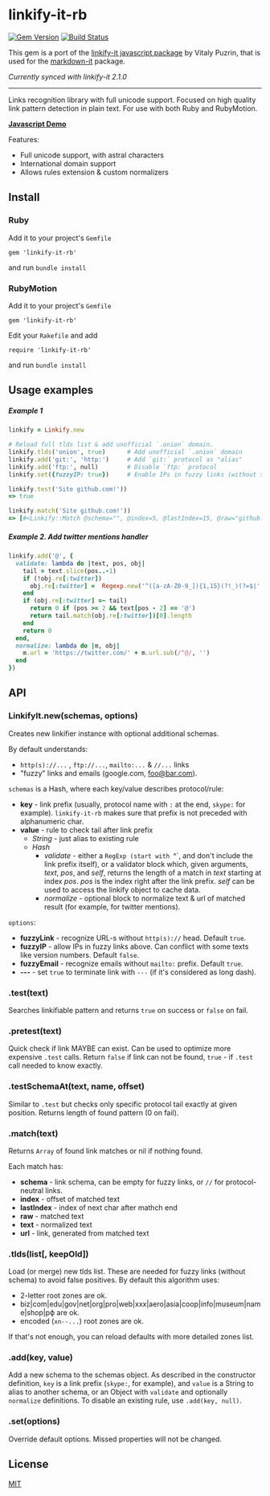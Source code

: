 # linkify-it-rb

[![Gem Version](https://badge.fury.io/rb/linkify-it-rb.svg)](http://badge.fury.io/rb/linkify-it-rb)
[![Build Status](https://travis-ci.org/digitalmoksha/linkify-it-rb.svg?branch=master)](https://travis-ci.org/digitalmoksha/linkify-it-rb)

This gem is a port of the [linkify-it javascript package](https://github.com/markdown-it/linkify-it) by Vitaly Puzrin, that is used for the [markdown-it](https://github.com/markdown-it/markdown-it) package.

_Currently synced with linkify-it 2.1.0_

---

Links recognition library with full unicode support. Focused on high quality link pattern detection in plain text.  For use with both Ruby and RubyMotion.

__[Javascript Demo](http://markdown-it.github.io/linkify-it/)__

Features:

- Full unicode support, with astral characters
- International domain support
- Allows rules extension & custom normalizers


Install
-------

### Ruby

Add it to your project's `Gemfile`

	gem 'linkify-it-rb'

and run `bundle install`

### RubyMotion

Add it to your project's `Gemfile`

	gem 'linkify-it-rb'

Edit your `Rakefile` and add

	require 'linkify-it-rb'

and run `bundle install`

Usage examples
--------------

##### Example 1

```ruby
linkify = Linkify.new

# Reload full tlds list & add unofficial `.onion` domain.
linkify.tlds('onion', true)      # Add unofficial `.onion` domain
linkify.add('git:', 'http:')     # Add `git:` protocol as "alias"
linkify.add('ftp:', null)        # Disable `ftp:` protocol
linkify.set({fuzzyIP: true})     # Enable IPs in fuzzy links (without schema)

linkify.test('Site github.com!'))
=> true

linkify.match('Site github.com!'))
=> [#<Linkify::Match @schema="", @index=5, @lastIndex=15, @raw="github.com", @text="github.com", @url="github.com">]
```

##### Example 2. Add twitter mentions handler

```ruby
linkify.add('@', {
  validate: lambda do |text, pos, obj|
    tail = text.slice(pos..-1)
    if (!obj.re[:twitter])
      obj.re[:twitter] =  Regexp.new('^([a-zA-Z0-9_]){1,15}(?!_)(?=$|' + LinkifyRe::SRC_Z_P_CC + ')')
    end
    if (obj.re[:twitter] =~ tail)
      return 0 if (pos >= 2 && text[pos - 2] == '@')
      return tail.match(obj.re[:twitter])[0].length
    end
    return 0
  end,
  normalize: lambda do |m, obj|
    m.url = 'https://twitter.com/' + m.url.sub(/^@/, '')
  end
})
```


API
---

### LinkifyIt.new(schemas, options)

Creates new linkifier instance with optional additional schemas.

By default understands:

- `http(s)://...` , `ftp://...`, `mailto:...` & `//...` links
- "fuzzy" links and emails (google.com, foo@bar.com).

`schemas` is a Hash, where each key/value describes protocol/rule:

- __key__ - link prefix (usually, protocol name with `:` at the end, `skype:`
  for example). `linkify-it-rb` makes sure that prefix is not preceded with
  alphanumeric char.
- __value__ - rule to check tail after link prefix
  - _String_ - just alias to existing rule
  - _Hash_
    - _validate_ - either a `RegExp (start with `^`, and don't include the
      link prefix itself), or a validator block which, given arguments,
      _text_, _pos_, and _self_, returns the length of a match in _text_
      starting at index _pos_.  _pos_ is the index right after the link prefix.
      _self_ can be used to access the linkify object to cache data.
    - _normalize_ - optional block to normalize text & url of matched result
      (for example, for twitter mentions).

`options`:

- __fuzzyLink__ - recognize URL-s without `http(s)://` head. Default `true`.
- __fuzzyIP__ - allow IPs in fuzzy links above. Can conflict with some texts
  like version numbers. Default `false`.
- __fuzzyEmail__ - recognize emails without `mailto:` prefix. Default `true`.
- __---__ - set `true` to terminate link with `---` (if it's considered as long dash).


### .test(text)

Searches linkifiable pattern and returns `true` on success or `false` on fail.


### .pretest(text)

Quick check if link MAYBE can exist. Can be used to optimize more expensive
`.test` calls. Return `false` if link can not be found, `true` - if `.test`
call needed to know exactly.


### .testSchemaAt(text, name, offset)

Similar to `.test` but checks only specific protocol tail exactly at given
position. Returns length of found pattern (0 on fail).


### .match(text)

Returns `Array` of found link matches or nil if nothing found.

Each match has:

- __schema__ - link schema, can be empty for fuzzy links, or `//` for
  protocol-neutral  links.
- __index__ - offset of matched text
- __lastIndex__ - index of next char after mathch end
- __raw__ - matched text
- __text__ - normalized text
- __url__ - link, generated from matched text


### .tlds(list[, keepOld])

Load (or merge) new tlds list. These are needed for fuzzy links (without schema)
to avoid false positives. By default this algorithm uses:

- 2-letter root zones are ok.
- biz|com|edu|gov|net|org|pro|web|xxx|aero|asia|coop|info|museum|name|shop|рф are ok.
- encoded (`xn--...`) root zones are ok.

If that's not enough, you can reload defaults with more detailed zones list.

### .add(key, value)

Add a new schema to the schemas object.  As described in the constructor
definition, `key` is a link prefix (`skype:`, for example), and `value`
is a String to alias to another schema, or an Object with `validate` and
optionally `normalize` definitions.  To disable an existing rule, use
`.add(key, null)`.

### .set(options)

Override default options. Missed properties will not be changed.

## License

[MIT](https://github.com/digitalmoksha/linkify-it-rb/blob/master/LICENSE)
